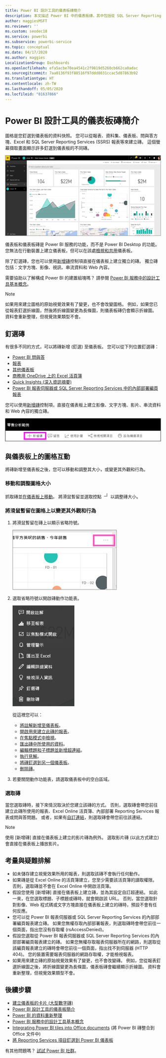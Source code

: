 ```yaml
---
title: Power BI 設計工具的儀表板磚簡介
description: 本文描述 Power BI 中的儀表板磚，其中包括從 SQL Server Reporting Services (SSRS) 報表建立的磚。
author: maggiesMSFT
ms.reviewer: ''
ms.custom: seodec18
ms.service: powerbi
ms.subservice: powerbi-service
ms.topic: conceptual
ms.date: 04/17/2020
ms.author: maggies
LocalizationGroup: Dashboards
ms.openlocfilehash: efa5acbe70ea4541c2f9819d5260cb662ca0adac
ms.sourcegitcommit: 7aa0136f93f88516f97ddd8031ccac5d07863b92
ms.translationtype: HT
ms.contentlocale: zh-TW
ms.lasthandoff: 05/05/2020
ms.locfileid: "81637866"
---
```

# <a name="intro-to-dashboard-tiles-for-power-bi-designers"></a>Power BI 設計工具的儀表板磚簡介

圖格是您釘選到儀表板的資料快照。 您可以從報表、資料集、儀表板、問與答方塊、Excel 和 SQL Server Reporting Services (SSRS) 報表等來建立磚。  這個螢幕擷取畫面顯示許多釘選到儀表板的不同磚。

![Power BI 儀表板](media/service-dashboard-tiles/power-bi-dashboard.png)

儀表板和儀表板磚是 Power BI 服務的功能，而不是 Power BI Desktop 的功能。 您無法在行動裝置上建立儀表板，但可以在該處[檢視和共用](mobile-apps-view-dashboard.md)儀表板。

除了釘選磚，您也可以使用[新增磚](service-dashboard-add-widget.md)控制項直接在儀表板上建立獨立的磚。 獨立磚包括：文字方塊、影像、視訊、串流資料和 Web 內容。

需要協助以了解構成 Power BI 的建置組塊嗎？ 請參閱 [Power BI 服務中的設計工具基本概念](service-basic-concepts.md)。

> [!NOTE]
> 如果用來建立圖格的原始視覺效果有了變更，也不會改變圖格。  例如，如果您已從報表釘選折線圖，然後將折線圖變更為長條圖，則儀表板磚仍會顯示折線圖。 資料會重新整理，但視覺效果類型不會。
> 
> 

## <a name="pin-a-tile"></a>釘選磚
有很多不同的方式，可以將磚新增 (釘選) 至儀表板。 您可以從下列位置釘選磚：

* [Power BI 問與答](service-dashboard-pin-tile-from-q-and-a.md)
* [報表](service-dashboard-pin-tile-from-report.md)
* [其他儀表板](service-pin-tile-to-another-dashboard.md)
* [商務用 OneDrive 上的 Excel 活頁簿](service-dashboard-pin-tile-from-excel.md)
* [Quick Insights (深入資訊摘要)](service-insights.md)
* [Power BI 報表伺服器或 SQL Server Reporting Services 中的內部部署編頁報表](https://docs.microsoft.com/sql/reporting-services/pin-reporting-services-items-to-power-bi-dashboards)

您可以使用[新增磚](service-dashboard-add-widget.md)控制項，直接在儀表板上建立影像、文字方塊、影片、串流資料和 Web 內容的獨立磚。

  ![新增磚圖示](media/service-dashboard-tiles/add_widgetnew.png)

## <a name="interact-with-tiles-on-a-dashboard"></a>與儀表板上的圖格互動
將磚新增至儀表板之後，您可以移動和調整其大小，或變更其外觀和行為。

### <a name="move-and-resize-a-tile"></a>移動和調整圖格大小
抓取磚並[在儀表板上移動](service-dashboard-edit-tile.md)。 將滑鼠暫留並選取控點 ![磚控點](media/service-dashboard-tiles/resize-handle.jpg) 以調整磚大小。

### <a name="hover-over-a-tile-to-change-the-appearance-and-behavior"></a>將滑鼠暫留在圖格上以變更其外觀和行為
1. 將滑鼠暫留在磚上以顯示省略符號。
   
    ![磚省略符號](media/service-dashboard-tiles/ellipses_new.png)
2. 選取省略符號以開啟磚動作功能表。
   
    ![省略符號圖示](media/service-dashboard-tiles/power-bi-tile-menu.png)
   
    從這裡您可以：
   
     * [將註解新增至儀表板](consumer/end-user-comment.md)。
     * [開啟用來建立此磚的報表](service-reports.md)。  
     * [在焦點模式中檢視](service-focus-mode.md)。   
     * [匯出磚中所使用的資料](visuals/power-bi-visualization-export-data.md)。
     * [編輯標題和子標題並新增超連結](service-dashboard-edit-tile.md)。 
     * [執行見解](service-insights.md)。 
     * [將磚釘選到另一個儀表板](service-pin-tile-to-another-dashboard.md)。
     * [刪除磚](service-dashboard-edit-tile.md)。

3. 若要關閉動作功能表，請選取儀表板中的空白區域。

### <a name="select-a-tile"></a>選取磚
當您選取磚時，接下來情況取決於您建立該磚的方式。 否則，選取磚會帶您前往建立此磚所使用的報表、Excel Online 活頁簿、內部部署 Reporting Services 報表或問與答問題。 或者，如果有[自訂連結](service-dashboard-edit-tile.md)，則選取磚會帶您前往該連結。

> [!NOTE]
> 使用 [新增磚]  直接在儀表板上建立的影片磚為例外。 選取影片磚 (以此方式建立) 會直接在儀表板上播放影片。   
> 
> 

## <a name="considerations-and-troubleshooting"></a>考量與疑難排解

* 如未儲存建立視覺效果所用的報表，則選取該磚不會執行任何動作。
* 如果磚是從 Excel Online 的活頁簿建立，您至少需要該活頁簿的讀取權限。 否則，選取磚並不會在 Excel Online 中開啟活頁簿。
* 假設您使用 [新增磚]  直接在儀表板上建立磚，並為其設定自訂超連結。 如此一來，在您選取標題、子標題或磚時，就會開啟該 URL。 否則，當您選取針對影像、Web 程式碼或文字方塊直接在儀表板上建立的磚時，預設不會有任何反應。
* 您可以從 Power BI 報表伺服器或 SQL Server Reporting Services 的內部部署編頁報表建立磚。 如果您無權存取內部部署報表，則選取磚時會帶您前往一個頁面，指出您沒有存取權 (rsAccessDenied)。
* 假設您選取從 Power BI 報表伺服器或 SQL Server Reporting Services 的內部部署編頁報表建立的磚。 如果您無權存取報表伺服器所在的網路，則選取從該編頁報表建立的磚時會帶您前往一個頁面，指出找不到伺服器 (HTTP 404)。 您的裝置需要報表伺服器的網路存取權，才能檢視報表。
* 如果用來建立磚的原始視覺效果有了變更，也不會改變磚。 例如，您從報表釘選折線圖之後，將折線圖變更為長條圖，儀表板磚會繼續顯示折線圖。 資料會重新整理，但視覺效果類型不會。

## <a name="next-steps"></a>後續步驟
- [建立儀表板的卡片 (大型數字磚)](power-bi-visualization-card.md)
- [Power BI 設計工具的儀表板簡介](service-dashboards.md)  
- [Power BI 的資料重新整理](refresh-data.md)
- [Power BI 服務中的設計工具基本概念](service-basic-concepts.md)
- [Integrating Power BI tiles into Office documents](https://blogs.msdn.com/b/powerbidev/archive/2015/09/28/integrating-power-bi-tiles-into-office-documents.aspx) (將 Power BI 磚整合到 Office 文件中)
- [將 Reporting Services 項目釘選到 Power BI 儀表板](https://msdn.microsoft.com/library/mt604784.aspx)

有其他問題嗎？ [試試 Power BI 社群](https://community.powerbi.com/)。

